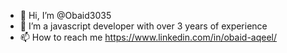 - 👋 Hi, I’m @Obaid3035
- 👀 I’m a javascript developer with over 3 years of experience
- 📫 How to reach me https://www.linkedin.com/in/obaid-aqeel/

<!---
Obaid3035/Obaid3035 is a ✨ special ✨ repository because its `README.md` (this file) appears on your GitHub profile.
You can click the Preview link to take a look at your changes.
--->
